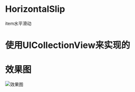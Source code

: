 # HorizontalSlip
item水平滑动

# 使用UICollectionView来实现的
# 效果图
![效果图](https://github.com/LZY-WLY/HorizontalSlip/blob/master/item%E6%B0%B4%E5%B9%B3%E6%BB%91%E5%8A%A8.gif)
